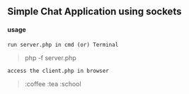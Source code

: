 ## Simple Chat Application using sockets

#### usage
	run server.php in cmd (or) Terminal

>	php -f server.php

	access the client.php in browser
>	:coffee :tea :school

